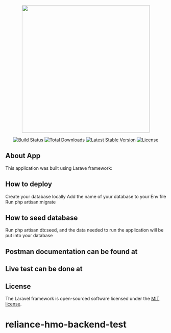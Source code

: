 <p align="center"><img src="https://res.cloudinary.com/dtfbvvkyp/image/upload/v1566331377/laravel-logolockup-cmyk-red.svg" width="400"></p>

<p align="center">
<a href="https://travis-ci.org/laravel/framework"><img src="https://travis-ci.org/laravel/framework.svg" alt="Build Status"></a>
<a href="https://packagist.org/packages/laravel/framework"><img src="https://poser.pugx.org/laravel/framework/d/total.svg" alt="Total Downloads"></a>
<a href="https://packagist.org/packages/laravel/framework"><img src="https://poser.pugx.org/laravel/framework/v/stable.svg" alt="Latest Stable Version"></a>
<a href="https://packagist.org/packages/laravel/framework"><img src="https://poser.pugx.org/laravel/framework/license.svg" alt="License"></a>
</p>

## About App

This application was built using Larave framework:

## How to deploy

Create your database locally
Add the name of your database to your Env file
Run php artisan:migrate

## How to seed database

Run php artisan db:seed, and the data needed to run the application will be put into your database

## Postman documentation can be found at

## Live test can be done at

## License

The Laravel framework is open-sourced software licensed under the [MIT license](https://opensource.org/licenses/MIT).

# reliance-hmo-backend-test

